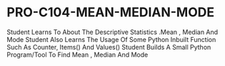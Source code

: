 # PRO-C104-MEAN-MEDIAN-MODE
Student Learns To About The Descriptive Statistics .Mean , Median And Mode Student Also Learns The Usage Of Some Python Inbuilt Function Such As Counter, Items() And Values() Student Builds A Small Python Program/Tool To Find Mean , Median And Mode
